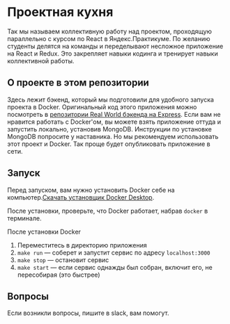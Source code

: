 # Проектная кухня

Так мы называем коллективную работу над проектом, проходящую параллельно с курсом по React в Яндекс.Практикуме. По желанию студенты делятся на команды и переделывают несложное приложение на React и Redux. Это закрепляет навыки кодинга и тренирует навыки коллективной работы.

## О проекте в этом репозитории

Здесь лежит бэкенд, который мы подготовили для удобного запуска проекта в Docker. Оригинальный код этого приложения можно посмотреть в [репозитории Real World бэкенда на Express](https://github.com/gothinkster/node-express-realworld-example-app). Если вам не нравится работать с Docker'ом, вы можете взять приложение оттуда и запустить локально, установив MongoDB. Инструкции по установке MongoDB попросите у наставника. Но мы рекомендуем использовать этот проект и Docker. Так проще будет опубликовать приложение в сети.



## Запуск

Перед запуском, вам нужно установить Docker себе на компьютер.[Скачать установщик Docker Desktop](https://www.docker.com/get-started).

После установки, проверьте, что Docker работает, набрав `docker` в терминале.

После установки Docker

1. Переместитесь в директорию приложения
2. `make run` — соберет и запустит сервис по адресу `localhost:3000`
3. `make stop` — остановит сервис
4. `make start` — если сервис однажды был собран, включит его, не пересобирая (это быстрее)

## Вопросы

Если возникли вопросы, пишите в slack, вам помогут.
